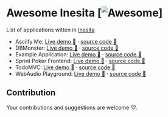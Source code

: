 # Awesome Inesita [![Awesome](https://cdn.rawgit.com/sindresorhus/awesome/d7305f38d29fed78fa85652e3a63e154dd8e8829/media/badge.svg)]

List of applications witten in [Inesita](https://github.com/inesita-rb/inesita)

 - Asciify Me: [Live demo 👀](https://inesita-asciify-me.netlify.com/) · [source code 📖](https://github.com/inesita-rb/asciify-me)
 - DBMonster: [Live demo 👀](http://inesita-dbmonster.netlify.com/) · [source code 📖](https://github.com/inesita-rb/dbmonster)
 - Example Application: [Live demo 👀](http://inesita-playground.netlify.com/) · [source code 📖](https://github.com/inesita-rb/playground)
 - Sprint Poker Frontend: [Live demo 👀](http://sprintpoker-inesita.surge.sh/) · [source code 📖](https://github.com/elpassion/sprint-poker-inesita)
 - TodoMVC: [Live demo 👀](http://inesita-todomvc.netlify.com/) · [source code 📖](https://github.com/inesita-rb/todomvc)
 - WebAudio Playground: [Live demo 👀](http://inesita-web-audio.netlify.com/) · [source code 📖](https://github.com/fazibear/web-audio-playground)

## Contribution

Your contributions and suggestions are welcome ♡.

